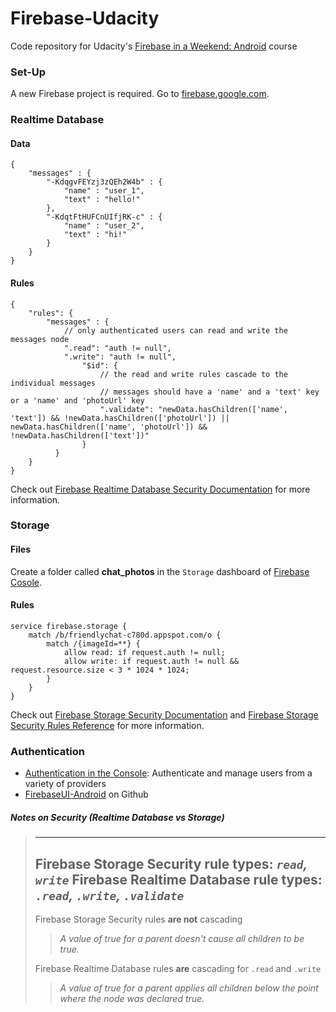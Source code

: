 # Firebase-Udacity
Code repository for Udacity's [Firebase in a Weekend: Android](https://www.udacity.com/course/firebase-in-a-weekend-by-google-android--ud0352) course


### Set-Up
A new Firebase project is required. Go to [firebase.google.com](https://firebase.google.com/).

### Realtime Database
#### Data
```
{
    "messages" : {
        "-KdqgvFEYzj3zQEh2W4b" : {
            "name" : "user_1",
            "text" : "hello!"
        },
        "-KdqtFtHUFCnUIfjRK-c" : {
            "name" : "user_2",
            "text" : "hi!"
        }	
    }
}
```
#### Rules
```
{
    "rules": {
        "messages" : {
            // only authenticated users can read and write the messages node
            ".read": "auth != null",
            ".write": "auth != null",
                "$id": {
                    // the read and write rules cascade to the individual messages
                    // messages should have a 'name' and a 'text' key or a 'name' and 'photoUrl' key
                    ".validate": "newData.hasChildren(['name', 'text']) && !newData.hasChildren(['photoUrl']) || newData.hasChildren(['name', 'photoUrl']) && !newData.hasChildren(['text'])"
                } 
          }
    }
}
```
Check out [Firebase Realtime Database Security Documentation](https://firebase.google.com/docs/database/security/) for more information.

### Storage
#### Files
Create a folder called **chat_photos** in the `Storage` dashboard of [Firebase Cosole](https://console.firebase.google.com/).
#### Rules
```
service firebase.storage {
    match /b/friendlychat-c780d.appspot.com/o {
        match /{imageId=**} {
            allow read: if request.auth != null;
            allow write: if request.auth != null && request.resource.size < 3 * 1024 * 1024;
        }
    }
}

```
Check out [Firebase Storage Security Documentation](https://firebase.google.com/docs/storage/security/)
and [Firebase Storage Security Rules Reference](https://firebase.google.com/docs/reference/security/storage/) for more information.

### Authentication
- [Authentication in the Console](https://console.firebase.google.com/): Authenticate and manage users from a variety of providers
- [FirebaseUI-Android](https://github.com/firebase/FirebaseUI-Android) on Github


##### Notes on Security _(Realtime Database vs Storage)_
> ------------------------------------------------------------------------------------------------------------------
> Firebase Storage Security rule types: **_`read`, `write`_**
> Firebase Realtime Database rule types: **_`.read`, `.write`, `.validate`_**
> ------------------------------------------------------------------------------------------------------------------
> Firebase Storage Security rules **are not** cascading
> >_A value of true for a parent doesn't cause all children to be true._
>
> Firebase Realtime Database rules **are** cascading for `.read` and `.write`
> >_A value of true for a parent applies all children below the point where the node was declared true._
